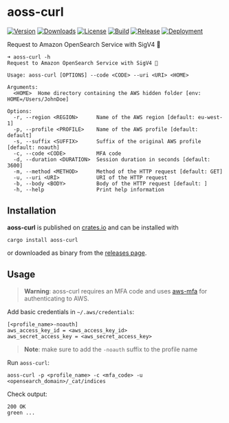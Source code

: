 # aoss-curl

[![Version](https://img.shields.io/crates/v/aoss-curl)](https://crates.io/crates/aoss-curl)
[![Downloads](https://img.shields.io/crates/d/aoss-curl)](https://crates.io/crates/aoss-curl)
[![License](https://img.shields.io/crates/l/aoss-curl)](LICENSE)
[![Build](https://img.shields.io/github/actions/workflow/status/jhandguy/aoss-curl/ci.yaml)](https://github.com/jhandguy/aoss-curl/actions/workflows/ci.yaml)
[![Release](https://img.shields.io/github/actions/workflow/status/jhandguy/aoss-curl/cd.yaml?label=release)](https://github.com/jhandguy/aoss-curl/actions/workflows/cd.yaml)
[![Deployment](https://shields.io/github/deployments/jhandguy/aoss-curl/release?label=deployment)](https://github.com/jhandguy/aoss-curl/deployments/activity_log?environment=release)

Request to Amazon OpenSearch Service with SigV4 🔏

```shell
➜ aoss-curl -h
Request to Amazon OpenSearch Service with SigV4 🔏

Usage: aoss-curl [OPTIONS] --code <CODE> --uri <URI> <HOME>

Arguments:
  <HOME>  Home directory containing the AWS hidden folder [env: HOME=/Users/JohnDoe]

Options:
  -r, --region <REGION>      Name of the AWS region [default: eu-west-1]
  -p, --profile <PROFILE>    Name of the AWS profile [default: default]
  -s, --suffix <SUFFIX>      Suffix of the original AWS profile [default: noauth]
  -c, --code <CODE>          MFA code
  -d, --duration <DURATION>  Session duration in seconds [default: 3600]
  -m, --method <METHOD>      Method of the HTTP request [default: GET]
  -u, --uri <URI>            URI of the HTTP request
  -b, --body <BODY>          Body of the HTTP request [default: ]
  -h, --help                 Print help information
```

## Installation

**aoss-curl** is published on [crates.io](https://crates.io/crates/aoss-curl) and can be installed with

```shell
cargo install aoss-curl
```

or downloaded as binary from the [releases page](https://github.com/jhandguy/aoss-curl/releases).

## Usage

> **Warning**: aoss-curl requires an MFA code and uses [aws-mfa](https://github.com/jhandguy/aws-mfa) for authenticating to AWS.

Add basic credentials in `~/.aws/credentials`:

```text
[<profile_name>-noauth]
aws_access_key_id = <aws_access_key_id>
aws_secret_access_key = <aws_secret_access_key>
```

> **Note**: make sure to add the `-noauth` suffix to the profile name

Run `aoss-curl`:
```shell
aoss-curl -p <profile_name> -c <mfa_code> -u <opensearch_domain>/_cat/indices
```

Check output:
```shell
200 OK
green ...
```
